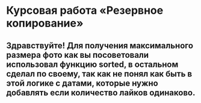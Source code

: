 #  Курсовая работа «Резервное копирование»

## Здравствуйте! Для получения максимального размера фото как вы посоветовали  использовал функцию sorted, в остальном сделал по своему, так как не понял как быть в этой логике с датами, которые нужно добавлять если количество лайков одинаково. 

